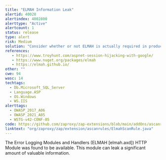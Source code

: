 ```yaml
---
title: "ELMAH Information Leak"
alertid: 40028
alertindex: 4002800
alerttype: "Active"
alertcount: 1
status: release
type: alert
risk: Medium
solution: "Consider whether or not ELMAH is actually required in production, if it isn't then disable it. If it is then ensure access to it requires authentication and authorization. See also: https://elmah.github.io/a/securing-error-log-pages/"
references:
   - https://www.troyhunt.com/aspnet-session-hijacking-with-google/
   - https://www.nuget.org/packages/elmah
   - https://elmah.github.io/
other: ""
cwe: 94
wasc: 14
techtags: 
  - Db.Microsoft_SQL_Server
  - Language.ASP
  - OS.Windows
  - WS.IIS
alerttags: 
  - OWASP_2017_A06
  - OWASP_2021_A05
  - WSTG-v42-CONF-05
code: https://github.com/zaproxy/zap-extensions/blob/main/addOns/ascanrules/src/main/java/org/zaproxy/zap/extension/ascanrules/ElmahScanRule.java
linktext: "org/zaproxy/zap/extension/ascanrules/ElmahScanRule.java"
---
```

The Error Logging Modules and Handlers (ELMAH [elmah.axd]) HTTP Module was found to be available. This module can leak a significant amount of valuable information.
